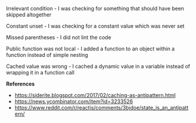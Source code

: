 Irrelevant condition - I was checking for something that should have been skipped altogether

Constant unset - I was checking for a constant value which was never set

Missed parentheses - I did not lint the code

Public function was not local - I added a function to an object within a function instead of simple nesting

Cached value was wrong - I cached a dynamic value in a variable instead of wrapping it in a function call

**References**

* https://siderite.blogspot.com/2017/02/caching-as-antipattern.html
* https://news.ycombinator.com/item?id=3233526
* https://www.reddit.com/r/reactjs/comments/3bjdoe/state_is_an_antipattern/